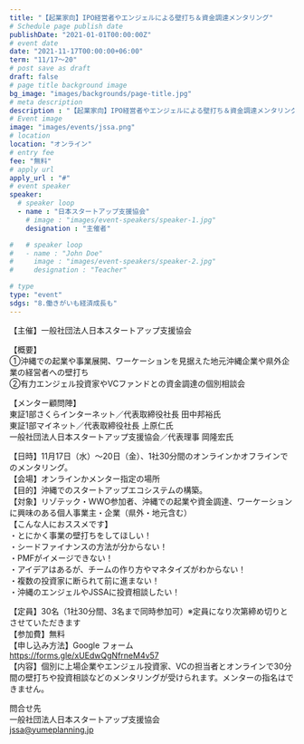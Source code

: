 ```yaml
---
title: "【起業家向】IPO経営者やエンジェルによる壁打ち＆資金調達メンタリング"
# Schedule page publish date
publishDate: "2021-01-01T00:00:00Z"
# event date
date: "2021-11-17T00:00:00+06:00"
term: "11/17～20"
# post save as draft
draft: false
# page title background image
bg_image: "images/backgrounds/page-title.jpg"
# meta description
description : "【起業家向】IPO経営者やエンジェルによる壁打ち＆資金調達メンタリング"
# Event image
image: "images/events/jssa.png"
# location
location: "オンライン"
# entry fee
fee: "無料"
# apply url
apply_url : "#"
# event speaker
speaker:
  # speaker loop
  - name : "日本スタートアップ支援協会"
    # image : "images/event-speakers/speaker-1.jpg"
    designation : "主催者"

#   # speaker loop
#   - name : "John Doe"
#     image : "images/event-speakers/speaker-2.jpg"
#     designation : "Teacher"

# type
type: "event"
sdgs: "8.働きがいも経済成長も"
---
```


【主催】一般社団法人日本スタートアップ支援協会  
  
【概要】  
①沖縄での起業や事業展開、ワーケーションを見据えた地元沖縄企業や県外企業の経営者への壁打ち  
②有力エンジェル投資家やVCファンドとの資金調達の個別相談会  
  
【メンター顧問陣】  
東証1部さくらインターネット／代表取締役社長 田中邦裕氏  
東証1部マイネット／代表取締役社長 上原仁氏  
一般社団法人日本スタートアップ支援協会／代表理事 岡隆宏氏  
  
【日時】11月17日（水）～20日（金）、1社30分間のオンラインかオフラインでのメンタリング。  
【会場】オンラインかメンター指定の場所  
【目的】沖縄でのスタートアップエコシステムの構築。  
【対象】リゾテック・WWO参加者、沖縄での起業や資金調達、ワーケーションに興味のある個人事業主・企業（県外・地元含む）  
【こんな人におススメです】  
・とにかく事業の壁打ちをしてほしい！  
・シードファイナンスの方法が分からない！  
・PMFがイメージできない！  
・アイデアはあるが、チームの作り方やマネタイズがわからない！  
・複数の投資家に断られて前に進まない！  
・沖縄のエンジェルやJSSAに投資相談したい！  
  
【定員】30名（1社30分間、3名まで同時参加可）※定員になり次第締め切りとさせていただきます  
【参加費】無料  
【申し込み方法】Google フォーム  
https://forms.gle/xUEdwQgNfrneM4v57  
【内容】個別に上場企業やエンジェル投資家、VCの担当者とオンラインで30分間の壁打ちや投資相談などのメンタリングが受けられます。メンターの指名はできません。  
  
問合せ先  
一般社団法人日本スタートアップ支援協会  
jssa@yumeplanning.jp  